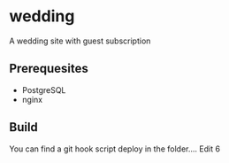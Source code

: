 # wedding
A wedding site with guest subscription

## Prerequesites
- PostgreSQL
- nginx

## Build
You can find a git hook script deploy in the folder....
Edit 6



